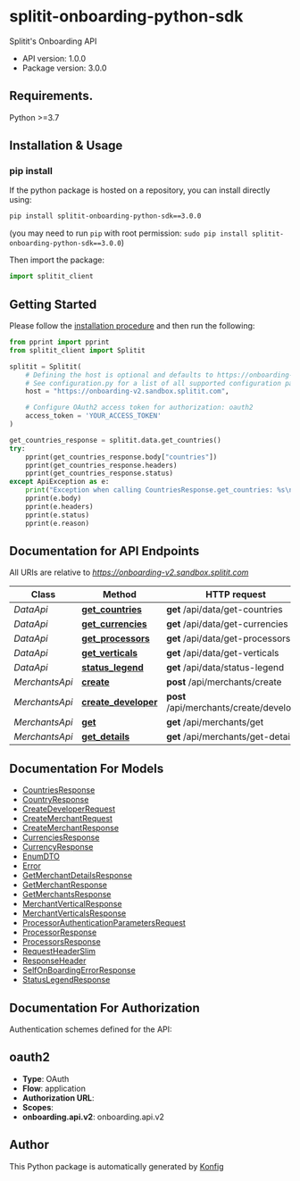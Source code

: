 # splitit-onboarding-python-sdk
Splitit's Onboarding API

- API version: 1.0.0
- Package version: 3.0.0

## Requirements.

Python >=3.7

## Installation & Usage
### pip install

If the python package is hosted on a repository, you can install directly using:

```sh
pip install splitit-onboarding-python-sdk==3.0.0
```
(you may need to run `pip` with root permission: `sudo pip install splitit-onboarding-python-sdk==3.0.0`)

Then import the package:
```python
import splitit_client
```
## Getting Started

Please follow the [installation procedure](#installation--usage) and then run the following:

```python
from pprint import pprint
from splitit_client import Splitit

splitit = Splitit(
    # Defining the host is optional and defaults to https://onboarding-v2.sandbox.splitit.com
    # See configuration.py for a list of all supported configuration parameters.
    host = "https://onboarding-v2.sandbox.splitit.com",

    # Configure OAuth2 access token for authorization: oauth2
    access_token = 'YOUR_ACCESS_TOKEN'
)

get_countries_response = splitit.data.get_countries()
try:
    pprint(get_countries_response.body["countries"])
    pprint(get_countries_response.headers)
    pprint(get_countries_response.status)
except ApiException as e:
    print("Exception when calling CountriesResponse.get_countries: %s\n" % e)
    pprint(e.body)
    pprint(e.headers)
    pprint(e.status)
    pprint(e.reason)
```

## Documentation for API Endpoints

All URIs are relative to *https://onboarding-v2.sandbox.splitit.com*

Class | Method | HTTP request | Description
------------ | ------------- | ------------- | -------------
*DataApi* | [**get_countries**](docs/apis/tags/DataApi.md#get_countries) | **get** /api/data/get-countries | 
*DataApi* | [**get_currencies**](docs/apis/tags/DataApi.md#get_currencies) | **get** /api/data/get-currencies | 
*DataApi* | [**get_processors**](docs/apis/tags/DataApi.md#get_processors) | **get** /api/data/get-processors | 
*DataApi* | [**get_verticals**](docs/apis/tags/DataApi.md#get_verticals) | **get** /api/data/get-verticals | 
*DataApi* | [**status_legend**](docs/apis/tags/DataApi.md#status_legend) | **get** /api/data/status-legend | 
*MerchantsApi* | [**create**](docs/apis/tags/MerchantsApi.md#create) | **post** /api/merchants/create | 
*MerchantsApi* | [**create_developer**](docs/apis/tags/MerchantsApi.md#create_developer) | **post** /api/merchants/create/developer | 
*MerchantsApi* | [**get**](docs/apis/tags/MerchantsApi.md#get) | **get** /api/merchants/get | 
*MerchantsApi* | [**get_details**](docs/apis/tags/MerchantsApi.md#get_details) | **get** /api/merchants/get-details | 

## Documentation For Models

 - [CountriesResponse](docs/models/CountriesResponse.md)
 - [CountryResponse](docs/models/CountryResponse.md)
 - [CreateDeveloperRequest](docs/models/CreateDeveloperRequest.md)
 - [CreateMerchantRequest](docs/models/CreateMerchantRequest.md)
 - [CreateMerchantResponse](docs/models/CreateMerchantResponse.md)
 - [CurrenciesResponse](docs/models/CurrenciesResponse.md)
 - [CurrencyResponse](docs/models/CurrencyResponse.md)
 - [EnumDTO](docs/models/EnumDTO.md)
 - [Error](docs/models/Error.md)
 - [GetMerchantDetailsResponse](docs/models/GetMerchantDetailsResponse.md)
 - [GetMerchantResponse](docs/models/GetMerchantResponse.md)
 - [GetMerchantsResponse](docs/models/GetMerchantsResponse.md)
 - [MerchantVerticalResponse](docs/models/MerchantVerticalResponse.md)
 - [MerchantVerticalsResponse](docs/models/MerchantVerticalsResponse.md)
 - [ProcessorAuthenticationParametersRequest](docs/models/ProcessorAuthenticationParametersRequest.md)
 - [ProcessorResponse](docs/models/ProcessorResponse.md)
 - [ProcessorsResponse](docs/models/ProcessorsResponse.md)
 - [RequestHeaderSlim](docs/models/RequestHeaderSlim.md)
 - [ResponseHeader](docs/models/ResponseHeader.md)
 - [SelfOnBoardingErrorResponse](docs/models/SelfOnBoardingErrorResponse.md)
 - [StatusLegendResponse](docs/models/StatusLegendResponse.md)

## Documentation For Authorization

 Authentication schemes defined for the API:
## oauth2

- **Type**: OAuth
- **Flow**: application
- **Authorization URL**: 
- **Scopes**: 
 - **onboarding.api.v2**: onboarding.api.v2



## Author
This Python package is automatically generated by [Konfig](https://konfigthis.com)

